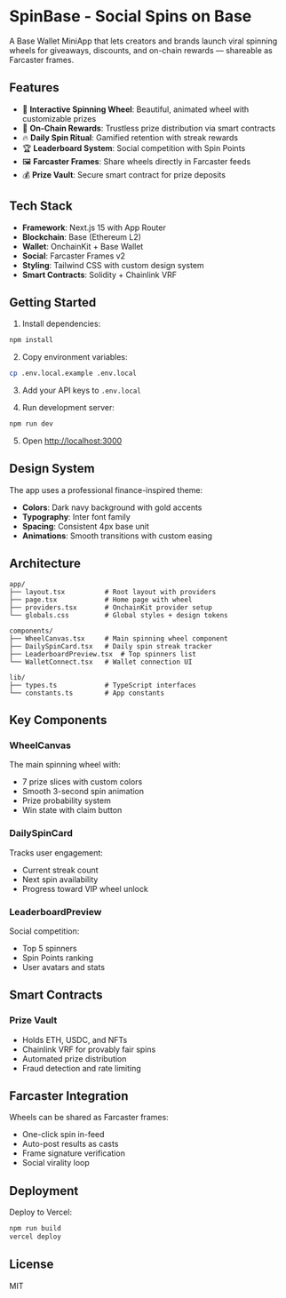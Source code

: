 # SpinBase - Social Spins on Base

A Base Wallet MiniApp that lets creators and brands launch viral spinning wheels for giveaways, discounts, and on-chain rewards — shareable as Farcaster frames.

## Features

- 🎡 **Interactive Spinning Wheel**: Beautiful, animated wheel with customizable prizes
- 🔗 **On-Chain Rewards**: Trustless prize distribution via smart contracts
- 🔥 **Daily Spin Ritual**: Gamified retention with streak rewards
- 🏆 **Leaderboard System**: Social competition with Spin Points
- 🖼️ **Farcaster Frames**: Share wheels directly in Farcaster feeds
- 💰 **Prize Vault**: Secure smart contract for prize deposits

## Tech Stack

- **Framework**: Next.js 15 with App Router
- **Blockchain**: Base (Ethereum L2)
- **Wallet**: OnchainKit + Base Wallet
- **Social**: Farcaster Frames v2
- **Styling**: Tailwind CSS with custom design system
- **Smart Contracts**: Solidity + Chainlink VRF

## Getting Started

1. Install dependencies:
```bash
npm install
```

2. Copy environment variables:
```bash
cp .env.local.example .env.local
```

3. Add your API keys to `.env.local`

4. Run development server:
```bash
npm run dev
```

5. Open [http://localhost:3000](http://localhost:3000)

## Design System

The app uses a professional finance-inspired theme:
- **Colors**: Dark navy background with gold accents
- **Typography**: Inter font family
- **Spacing**: Consistent 4px base unit
- **Animations**: Smooth transitions with custom easing

## Architecture

```
app/
├── layout.tsx          # Root layout with providers
├── page.tsx            # Home page with wheel
├── providers.tsx       # OnchainKit provider setup
└── globals.css         # Global styles + design tokens

components/
├── WheelCanvas.tsx     # Main spinning wheel component
├── DailySpinCard.tsx   # Daily spin streak tracker
├── LeaderboardPreview.tsx  # Top spinners list
└── WalletConnect.tsx   # Wallet connection UI

lib/
├── types.ts            # TypeScript interfaces
└── constants.ts        # App constants
```

## Key Components

### WheelCanvas
The main spinning wheel with:
- 7 prize slices with custom colors
- Smooth 3-second spin animation
- Prize probability system
- Win state with claim button

### DailySpinCard
Tracks user engagement:
- Current streak count
- Next spin availability
- Progress toward VIP wheel unlock

### LeaderboardPreview
Social competition:
- Top 5 spinners
- Spin Points ranking
- User avatars and stats

## Smart Contracts

### Prize Vault
- Holds ETH, USDC, and NFTs
- Chainlink VRF for provably fair spins
- Automated prize distribution
- Fraud detection and rate limiting

## Farcaster Integration

Wheels can be shared as Farcaster frames:
- One-click spin in-feed
- Auto-post results as casts
- Frame signature verification
- Social virality loop

## Deployment

Deploy to Vercel:
```bash
npm run build
vercel deploy
```

## License

MIT
